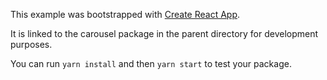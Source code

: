 This example was bootstrapped with [Create React App](https://github.com/facebook/create-react-app).

It is linked to the carousel package in the parent directory for development purposes.

You can run `yarn install` and then `yarn start` to test your package.
